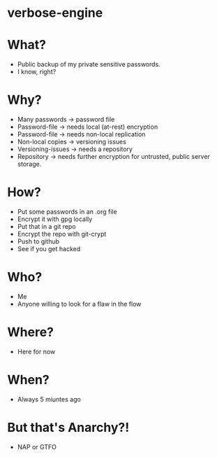 # verbose-engine

# What?
* Public backup of my private sensitive passwords.
* I know, right?

# Why?
* Many passwords -> password file
* Password-file -> needs local (at-rest) encryption
* Password-file -> needs non-local replication
* Non-local copies -> versioning issues
* Versioning-issues -> needs a repository
* Repository -> needs further encryption for untrusted, public server storage.

# How?
* Put some passwords in an .org file
* Encrypt it with gpg locally
* Put that in a git repo
* Encrypt the repo with git-crypt
* Push to github
* See if you get hacked

# Who?
* Me
* Anyone willing to look for a flaw in the flow

# Where?
* Here for now

# When?
* Always 5 miuntes ago

# But that's Anarchy?!
* NAP or GTFO
